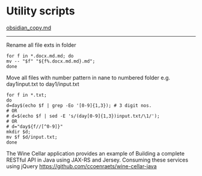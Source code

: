 # Utility scripts

[obsidian_copy.md](obsidian_copy.md)

---

Rename all file exts in folder
```shell
for f in *.docx.md.md; do
mv -- "$f" "${f%.docx.md.md}.md";
done
```

Move all files with number pattern in nane to numbered folder e.g. day1input.txt to day1/input.txt
```shell
for f in *.txt; 
do 
d=day$(echo $f | grep -Eo '[0-9]{1,3}); # 3 digit nos.
# OR
# d=$(echo $f | sed -E 's/(day[0-9]{1,3})input.txt/\1/'); 
# OR
# d="day${f//[^0-9]}"
mkdir $d; 
mv $f $d/input.txt;
done
```

The Wine Cellar application provides an example of Building a complete RESTful API in Java using JAX-RS and Jersey. Consuming these services using jQuery
https://github.com/ccoenraets/wine-cellar-java
